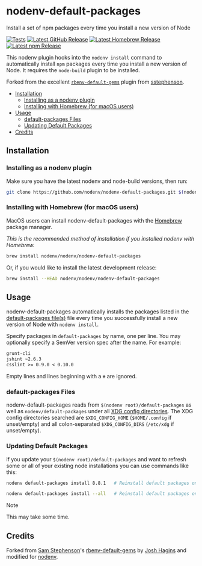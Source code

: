 # nodenv-default-packages

Install a set of npm packages every time you install a new version of Node

[![Tests](https://img.shields.io/github/actions/workflow/status/nodenv/nodenv-default-packages/test.yml?label=tests&logo=github)](https://github.com/nodenv/nodenv-default-packages/actions/workflows/test.yml)
[![Latest GitHub Release](https://img.shields.io/github/v/release/nodenv/nodenv-default-packages?label=github&logo=github&sort=semver)](https://github.com/nodenv/nodenv-default-packages/releases/latest)
[![Latest Homebrew Release](<https://img.shields.io/badge/dynamic/regex?label=homebrew-nodenv&logo=homebrew&logoColor=white&url=https%3A%2F%2Fraw.githubusercontent.com%2Fnodenv%2Fhomebrew-nodenv%2Frefs%2Fheads%2Fmain%2FFormula%2Fnodenv-default-packages.rb&search=archive%2Frefs%2Ftags%2Fv(%3F%3Cversion%3E%5Cd%2B.*).tar.gz&replace=v%24%3Cversion%3E>)](https://github.com/nodenv/homebrew-nodenv/blob/main/Formula/nodenv-default-packages.rb)
[![Latest npm Release](https://img.shields.io/npm/v/@nodenv/nodenv-default-packages?logo=npm&logoColor=white)](https://www.npmjs.com/package/@nodenv/nodenv-default-packages/v/latest)

This nodenv plugin hooks into the `nodenv install` command to automatically install `npm` packages every time you install a new version of Node.
It requires the `node-build` plugin to be installed.

Forked from the excellent [`rbenv-default-gems`][rbenv-default-gems] plugin from [sstephenson][sstephenson].

<!-- toc -->

- [Installation](#installation)
  - [Installing as a nodenv plugin](#installing-as-a-nodenv-plugin)
  - [Installing with Homebrew (for macOS users)](#installing-with-homebrew-for-macos-users)
- [Usage](#usage)
  - [default-packages Files](#default-packages-files)
  - [Updating Default Packages](#updating-default-packages)
- [Credits](#credits)

<!-- tocstop -->

## Installation

### Installing as a nodenv plugin

Make sure you have the latest nodenv and node-build versions, then run:

```sh
git clone https://github.com/nodenv/nodenv-default-packages.git $(nodenv root)/plugins/nodenv-default-packages
```

### Installing with Homebrew (for macOS users)

MacOS users can install nodenv-default-packages with the [Homebrew](http://brew.sh) package manager.

_This is the recommended method of installation if you installed nodenv with Homebrew._

```sh
brew install nodenv/nodenv/nodenv-default-packages
```

Or, if you would like to install the latest development release:

```sh
brew install --HEAD nodenv/nodenv/nodenv-default-packages
```

## Usage

nodenv-default-packages automatically installs the packages listed in the [default-packages file(s)](#default-packages-files) file every time you successfully install a new version of Node with `nodenv install`.

Specify packages in `default-packages` by name, one per line.
You may optionally specify a SemVer version spec after the name. For example:

```txt
grunt-cli
jshint ~2.6.3
csslint >= 0.9.0 < 0.10.0
```

Empty lines and lines beginning with a `#` are ignored.

### default-packages Files

nodenv-default-packages reads from `$(nodenv root)/default-packages` as well as `nodenv/default-packages` under all [XDG config directories][xdg].
The XDG config directories searched are `$XDG_CONFIG_HOME` (`$HOME/.config` if unset/empty) and all colon-separated `$XDG_CONFIG_DIRS` (`/etc/xdg` if unset/empty).

### Updating Default Packages

if you update your `$(nodenv root)/default-packages` and want to refresh some or all of your existing node installations you can use commands like this:

```sh
nodenv default-packages install 8.8.1   # Reinstall default packages on Node version 8.8.1
```

```sh
nodenv default-packages install --all   # Reinstall default packages on _all_ installed Node versions
```

> [!NOTE]
> This may take some time.

## Credits

Forked from [Sam Stephenson][sstephenson]'s [rbenv-default-gems][] by [Josh Hagins][jawshooah] and modified for [nodenv][].

[sstephenson]: https://github.com/sstephenson
[rbenv-default-gems]: https://github.com/rbenv/rbenv-default-gems
[jawshooah]: https://github.com/jawshooah
[nodenv]: https://github.com/nodenv/nodenv
[xdg]: https://specifications.freedesktop.org/basedir-spec/basedir-spec-latest.html

